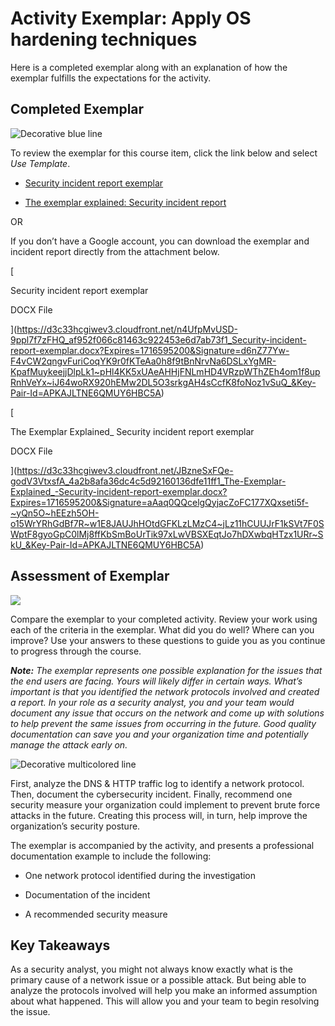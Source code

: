 # Activity Exemplar: Apply OS hardening techniques

Here is a completed exemplar along with an explanation of how the exemplar fulfills the expectations for the activity.

## Completed Exemplar

![Decorative blue line](https://d3c33hcgiwev3.cloudfront.net/imageAssetProxy.v1/H-XtHzMvRB65-945C_ZbWw_c7e2e42712c9427e9f75c365866779f1_GSrZZrZSzS2YOUGDcdpGWinL1q78Z07fCLauo332TJ4oTR7D-v41wTbEexgKFWbBgZpHoqjpDLkyGaqSEXy3V-fn5ngHEs3-bg3hmNq7das_8Ox8VW-ajdnmiwEV-znSCFrAr4_At0oe0LiMWbHjbyiSiYzRL-G0RBZ-O6msjeKidvhi2ntMt4mTQt2kbw?expiry=1716595200000&hmac=lDaPo9_CKLTTcK_EsQ1-lZ388U_IIpMecqUStXRY0g0)

To review the exemplar for this course item, click the link below and select _Use Template_. 

- [Security incident report exemplar](https://docs.google.com/document/d/1RddhtXPPCqYn1W3ScfMxP6IR5E3WErgJG6lndJQQFD4/template/preview)
    
- [The exemplar explained: Security incident report](https://docs.google.com/document/d/1C8UBKIEFf9HxsrS4Ddji27jbbnLKU1oK2NBW922ylps/template/preview) 
    

OR

If you don’t have a Google account, you can download the exemplar and incident report directly from the attachment below.

[

Security incident report exemplar

DOCX File







](https://d3c33hcgiwev3.cloudfront.net/n4UfpMvUSD-9ppl7f7zFHQ_af952f066c81463c922453e6d7ab73f1_Security-incident-report-exemplar.docx?Expires=1716595200&Signature=d6nZ77Yw-F4vCW2qngvFuriCoqYK9r0fKTeAa0h8f9tBnNrvNa6DSLxYgMR-KpafMuykeejjDlpLk1~pHl4KK5xUAeAHHjFNLmHD4VRzpWThZEh4om1f8upRnhVeYx~iJ64woRX920hEMw2DL5O3srkgAH4sCcfK8foNoz1vSuQ_&Key-Pair-Id=APKAJLTNE6QMUY6HBC5A)

[

The Exemplar Explained_ Security incident report exemplar

DOCX File







](https://d3c33hcgiwev3.cloudfront.net/JBzneSxFQe-godV3VtxsfA_4a2b8afa36dc4c5d92160136dfe11ff1_The-Exemplar-Explained_-Security-incident-report-exemplar.docx?Expires=1716595200&Signature=aAaq0QQcelgQyjacZoFC177XQxseti5f-~yQn5O~hEEzh5OH-o15WrYRhGdBf7R~w1E8JAUJhHOtdGFKLzLMzC4~jLz11hCUUJrF1kSVt7F0SWptF8gyoGpC0lMj8ffKbSmBoUrTik97xLwVBSXEqtJo7hDXwbqHTzx1URr~SkU_&Key-Pair-Id=APKAJLTNE6QMUY6HBC5A)

## Assessment of Exemplar

![](https://d3c33hcgiwev3.cloudfront.net/imageAssetProxy.v1/937aD_ErT1Slldy9_86LXQ_1bd661f10f8b48c0b207651c0e5fc4f1_GSrZZrZSzS2YOUGDcdpGWinL1q78Z07fCLauo332TJ4oTR7D-v41wTbEexgKFWbBgZpHoqjpDLkyGaqSEXy3V-fn5ngHEs3-bg3hmNq7das_8Ox8VW-ajdnmiwEV-znSCFrAr4_At0oe0LiMWbHjbyiSiYzRL-G0RBZ-O6msjeKidvhi2ntMt4mTQt2kbw?expiry=1716595200000&hmac=zSvhaU0EaFAh-3lvLNE2tEQb38RYQJgJCSWI8LUJe1A)

Compare the exemplar to your completed activity. Review your work using each of the criteria in the exemplar. What did you do well? Where can you improve? Use your answers to these questions to guide you as you continue to progress through the course.

_**Note:**_ _The exemplar represents one possible explanation for the issues that the end users are facing. Yours will likely differ in certain ways. What’s important is that you identified the network protocols involved and created a report. In your role as a security analyst, you and your team would document any issue that occurs on the network and come up with solutions to help prevent the same issues from occurring in the future. Good quality documentation can save you and your organization time and potentially manage the attack early on._

![Decorative multicolored line](https://d3c33hcgiwev3.cloudfront.net/imageAssetProxy.v1/08y93SinRX2SlRSVPHUBaA_17b53b1b3e004579829aea936636a7f1_WcQu8ouT3eO44YdgB5CPBlTfukvQLpB9eqJFEJTMREPCs0-cQ2jussFosfbxe5hq4EgtGUs11wZbcqElxr8R_Gir4Cg3TxEInZufRQxAlIG9OljtSNLe-IPgRSN3CkuaTGvhIEEzHM5CIacrWQUGCkc3OrzHUNlW265WMT4ZDWPyArcFN8Ogb7ZpQvWruA?expiry=1716595200000&hmac=wDBIHZYZiwQgkVuwZ6vTboiazyHvoeaPo2Lcmm9Qq6c)

First, analyze the DNS & HTTP traffic log to identify a network protocol. Then, document the cybersecurity incident. Finally, recommend one security measure your organization could implement to prevent brute force attacks in the future. Creating this process will, in turn, help improve the organization’s security posture.

The exemplar is accompanied by the activity, and presents a professional documentation example to include the following:

- One network protocol identified during the investigation 
    
- Documentation of the incident
    
- A recommended security measure 
    

## Key Takeaways

As a security analyst, you might not always know exactly what is the primary cause of a network issue or a possible attack. But being able to analyze the protocols involved will help you make an informed assumption about what happened. This will allow you and your team to begin resolving the issue.